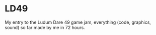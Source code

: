 # LD49
My entry to the Ludum Dare 49 game jam, everything (code, graphics, sound) so far made by me in 72 hours.

